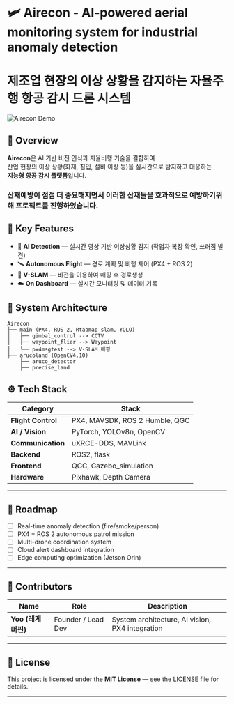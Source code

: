 # 🛩️ Airecon - AI-powered aerial monitoring system for industrial anomaly detection
# 제조업 현장의 이상 상황을 감지하는 자율주행 항공 감시 드론 시스템

![Airecon Demo](1st.gif)

## 📘 Overview

**Airecon**은 AI 기반 비전 인식과 자율비행 기술을 결합하여  
산업 현장의 이상 상황(화재, 침입, 설비 이상 등)을 실시간으로 탐지하고 대응하는  
**지능형 항공 감시 플랫폼**입니다.
### 산재예방이 점점 더 중요해지면서 이러한 산재들을 효과적으로 예방하기위해 프로젝트를 진행하였습니다.


## 🚀 Key Features

- 🤖 **AI Detection** — 실시간 영상 기반 이상상황 감지 (작업자 복장 확인, 쓰러짐 발견)
- 🛰️ **Autonomous Flight** — 경로 계획 및 비행 제어 (PX4 + ROS 2)
- 🧩 **V-SLAM** — 비전을 이용하여 매핑 후 경로생성
- ☁️ **On Dashboard** — 실시간 모니터링 및 데이터 기록


## 🧱 System Architecture

```text
Airecon
├── main (PX4, ROS 2, Rtabmap slam, YOLO)
│   ├── gimbal_control --> CCTV
│   ├── waypoint_flier --> Waypoint
│   └── px4msgtest --> V-SLAM 매핑
├── arucoland (OpenCV4.10)
    ├── aruco_detector
    ├── precise_land
```


## ⚙️ Tech Stack

| Category | Stack |
|-----------|-------|
| **Flight Control** | PX4, MAVSDK, ROS 2 Humble, QGC |
| **AI / Vision** | PyTorch, YOLOv8n, OpenCV |
| **Communication** | uXRCE-DDS, MAVLink |
| **Backend** | ROS2, flask |
| **Frontend** | QGC, Gazebo_simulation |
| **Hardware** | Pixhawk, Depth Camera |

---


## 🧭 Roadmap

- [ ] Real-time anomaly detection (fire/smoke/person)  
- [ ] PX4 + ROS 2 autonomous patrol mission  
- [ ] Multi-drone coordination system  
- [ ] Cloud alert dashboard integration  
- [ ] Edge computing optimization (Jetson Orin)  

---

## 👥 Contributors

| Name | Role | Description |
|------|------|-------------|
| **Yoo (레게머핀)** | Founder / Lead Dev | System architecture, AI vision, PX4 integration |

---

## 📜 License

This project is licensed under the **MIT License** — see the [LICENSE](LICENSE) file for details.

---
